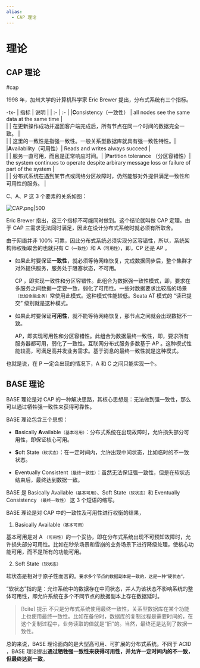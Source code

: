 ```yaml
---
alias: 
  - CAP 理论
---
```


# 理论

## CAP 理论

#cap

1998 年，加州大学的计算机科学家 Eric Brewer 提出，分布式系统有三个指标。

-tx-
| 指标 | 说明 |
| :- | :- |
|**C**onsistency（一致性） | all nodes see the same data at the same time |\
|                      | 在更新操作成功并返回客户端完成后，所有节点在同一个时间的数据完全一致。 |\
|                      | 这里的一致性是指强一致性。一般关系型数据库就具有强一致性特性。|
|**A**vailability（可用性）| Reads and writes always succeed  |\
|                      | 服务一直可用，而且是正常响应时间。|
|**P**artition tolerance （分区容错性）| the system continues to operate despite arbirary message loss or failure of part of the system |\
|                                  | 分布式系统在遇到某节点或网络分区故障时，仍然能够对外提供满足一致性和可用性的服务。 |

C、A、P 这 3 个要素的关系如图：

![CAP.png|500](https://woniumd.oss-cn-hangzhou.aliyuncs.com/java/hemiao/20220627173704.png)


Eric Brewer 指出，这三个指标不可能同时做到。这个结论就叫做 CAP 定理。由于 CAP 三需求无法同时满足，因此在设计分布式系统时就必须有所取舍。

由于网络并非 100% 可靠，因此分布式系统必须实现分区容错性，所以，系统架构师权衡取舍的也就只有 C<small>（一致性）</small>和 A<small>（可用性）</small>，即，CP 还是 AP 。

- 如果此时要保证**一致性**，就必须等待网络恢复，完成数据同步后，整个集群才对外提供服务，服务处于阻塞状态，不可用。
 
  CP ，即实现一致性和分区容错性。此组合为数据强一致性模式，即，要求在多服务之间数据一定要一致，弱化了可用性。一些对数据要求比较高的场景<small>（比如金融业务）</small>常使用此模式。这种模式性能较低。Seata AT 模式的 “读已提交” 级别就是这种模式。

- 如果此时要保证**可用性**，就不能等待网络恢复，那节点之间就会出现数据不一致。

  AP，即实现可用性和分区容错性。此组合为数据最终一致性，即，要求所有服务器都可用，弱化了一致性。互联网分布式服务多数基于 AP 。这种模式性能较高，可满足高并发业务需求。基于消息的最终一致性就是这种模式。

也就是说，在 P 一定会出现的情况下，A 和 C 之间只能实现一个。


## BASE 理论

BASE 理论是对 CAP 的一种解决思路，其核心思想是：无法做到强一致性，那么可以通过牺牲强一致性来获得可靠性。

BASE 理论包含三个思想：

- **B**asically **A**vailable<small>（基本可用）</small>：分布式系统在出现故障时，允许损失部分可用性，即保证核心可用。

- **S**oft State<small>（软状态）</small>：在一定时间内，允许出现中间状态，比如临时的不一致状态。

- **E**ventually Consistent<small>（最终一致性）</small>：虽然无法保证强一致性，但是在软状态结束后，最终达到数据一致。


BASE 是 Basically Available<small>（基本可用）</small>、Soft State<small>（软状态）</small>和 Eventually Consistency <small>（最终一致性）</small> 这 3 个短语的缩写。

BASE 理论是对 CAP 中的一致性及可用性进行权衡的结果，

1. Basically Available<small>（基本可用）</small>

  基本可用是对 A <small>（可用性）</small>的一个妥协，即在分布式系统出现不可预知故障时，允许损失部分可用性。比如在秒杀场景和雪崩的业务场景下进行降级处理，使核心功能可用，而不是所有的功能可用。

2. Soft State<small>（软状态）</small>

  软状态是相对于原子性而言的。<small>要求多个节点的数据副本是一致的，这是一种“硬状态”。</small>

  “软状态”指的是：允许系统中的数据存在中间状态，并人为该状态不影响系统的整体可用性，即允许系统在多个不同节点的数据副本上存在数据延时。

> [!cite] 提示
> 不只是分布式系统使用最终一致性，关系型数据库在某个功能上也使用最终一致性。比如在备份时，数据库的复制过程是需要时间的，在这个复制过程中，业务读取的值就是“旧”的。当然，最终还是达到了数据一致性。

总的来说，BASE 理论面向的是大型高可用、可扩展的分布式系统。不同于 ACID ，BASE 理论提出**通过牺牲强一致性来获得可用性，并允许一定时间内的不一致，但最终达到一致**。